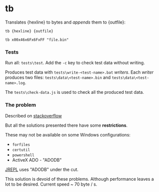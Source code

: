 # tb

Translates {hexline} to bytes and *appends* them to {outfile}:

```batch
tb {hexline} {outfile}

tb x00x46x6Fx6FxFF "file.bin"
```

### Tests

Run all: `tests\test`. Add the `-c` key to check test data without writing.

Produces test data with `tests\write-<test-name>.bat` *writers*.
Each *writer* produces two files:
`tests\data\<test-name>.bin` and `tests\data\<test-name>.log`.

The `tests\check-data.js` is used to check all the produced test data.

### The problem

Described on [stackoverflow](https://stackoverflow.com/questions/47750732/write-hex-values-to-file-in-windows-batch)

But all the solutions presented there have some **restrictions**.

These may not be available on some Windows configurations:
* `forfiles`
* `certutil`
* `powershell`
* ActiveX ADO - "ADODB"

[JREPL](https://www.dostips.com/forum/viewtopic.php?f=3&t=6044) uses "ADODB"
under the cut.

This solution is devoid of these problems. Although performance leaves a lot to
be desired. Current speed ~ 70 byte / s.
